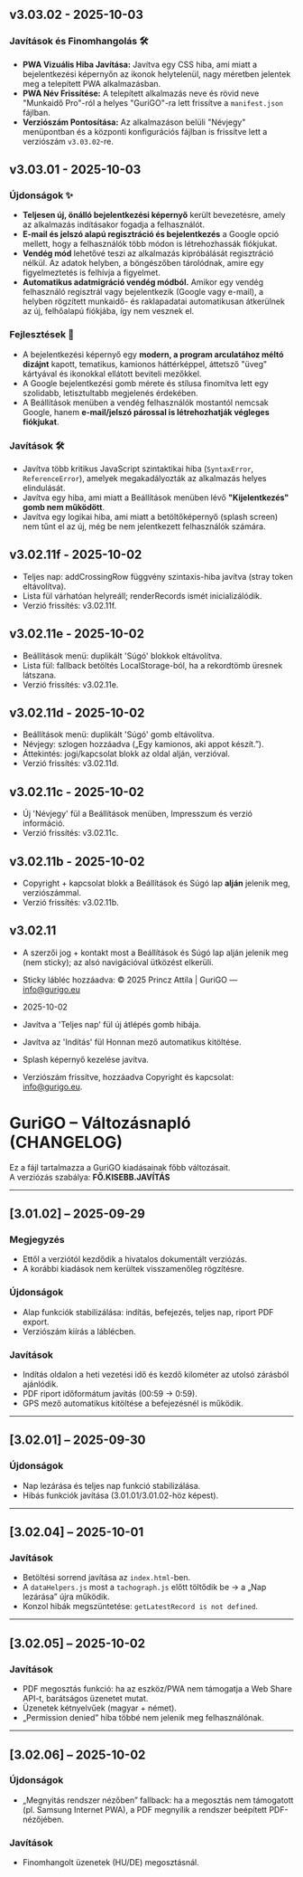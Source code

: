 ## v3.03.02 - 2025-10-03

### Javítások és Finomhangolás 🛠️

* **PWA Vizuális Hiba Javítása:** Javítva egy CSS hiba, ami miatt a bejelentkezési képernyőn az ikonok helytelenül, nagy méretben jelentek meg a telepített PWA alkalmazásban.
* **PWA Név Frissítése:** A telepített alkalmazás neve és rövid neve "Munkaidő Pro"-ról a helyes "GuriGO"-ra lett frissítve a `manifest.json` fájlban.
* **Verziószám Pontosítása:** Az alkalmazáson belüli "Névjegy" menüpontban és a központi konfigurációs fájlban is frissítve lett a verziószám `v3.03.02`-re.
## v3.03.01 - 2025-10-03

### Újdonságok ✨

* **Teljesen új, önálló bejelentkezési képernyő** került bevezetésre, amely az alkalmazás indításakor fogadja a felhasználót.
* **E-mail és jelszó alapú regisztráció és bejelentkezés** a Google opció mellett, hogy a felhasználók több módon is létrehozhassák fiókjukat.
* **Vendég mód** lehetővé teszi az alkalmazás kipróbálását regisztráció nélkül. Az adatok helyben, a böngészőben tárolódnak, amire egy figyelmeztetés is felhívja a figyelmet.
* **Automatikus adatmigráció vendég módból.** Amikor egy vendég felhasználó regisztrál vagy bejelentkezik (Google vagy e-mail), a helyben rögzített munkaidő- és raklapadatai automatikusan átkerülnek az új, felhőalapú fiókjába, így nem vesznek el.

### Fejlesztések 🎨

* A bejelentkezési képernyő egy **modern, a program arculatához méltó dizájnt** kapott, tematikus, kamionos háttérképpel, áttetsző "üveg" kártyával és ikonokkal ellátott beviteli mezőkkel.
* A Google bejelentkezési gomb mérete és stílusa finomítva lett egy szolidabb, letisztultabb megjelenés érdekében.
* A Beállítások menüben a vendég felhasználók mostantól nemcsak Google, hanem **e-mail/jelszó párossal is létrehozhatják végleges fiókjukat**.

### Javítások 🛠️

* Javítva több kritikus JavaScript szintaktikai hiba (`SyntaxError`, `ReferenceError`), amelyek megakadályozták az alkalmazás helyes elindulását.
* Javítva egy hiba, ami miatt a Beállítások menüben lévő **"Kijelentkezés" gomb nem működött**.
* Javítva egy logikai hiba, ami miatt a betöltőképernyő (splash screen) nem tűnt el az új, még be nem jelentkezett felhasználók számára.
## v3.02.11f - 2025-10-02
- Teljes nap: addCrossingRow függvény szintaxis-hiba javítva (stray token eltávolítva).
- Lista fül várhatóan helyreáll; renderRecords ismét inicializálódik.
- Verzió frissítés: v3.02.11f.

## v3.02.11e - 2025-10-02
- Beállítások menü: duplikált 'Súgó' blokkok eltávolítva.
- Lista fül: fallback betöltés LocalStorage-ból, ha a rekordtömb üresnek látszana.
- Verzió frissítés: v3.02.11e.

## v3.02.11d - 2025-10-02
- Beállítások menü: duplikált 'Súgó' gomb eltávolítva.
- Névjegy: szlogen hozzáadva („Egy kamionos, aki appot készít.”).
- Áttekintés: jogi/kapcsolat blokk az oldal alján, verzióval.
- Verzió frissítés: v3.02.11d.

## v3.02.11c - 2025-10-02
- Új 'Névjegy' fül a Beállítások menüben, Impresszum és verzió információ.
- Verzió frissítés: v3.02.11c.

## v3.02.11b - 2025-10-02
- Copyright + kapcsolat blokk a Beállítások és Súgó lap **alján** jelenik meg, verziószámmal.
- Verzió frissítés: v3.02.11b.

## v3.02.11
- A szerzői jog + kontakt most a Beállítások és Súgó lap alján jelenik meg (nem sticky); az alsó navigációval ütközést elkerüli.

- Sticky lábléc hozzáadva: © 2025 Princz Attila | GuriGO — info@gurigo.eu
 - 2025-10-02
- Javítva a 'Teljes nap' fül új átlépés gomb hibája.
- Javítva az 'Indítás' fül Honnan mező automatikus kitöltése.
- Splash képernyő kezelése javítva.
- Verziószám frissítve, hozzáadva Copyright és kapcsolat: info@gurigo.eu.

# GuriGO – Változásnapló (CHANGELOG)

Ez a fájl tartalmazza a GuriGO kiadásainak főbb változásait.  
A verziózás szabálya: **FŐ.KISEBB.JAVÍTÁS**

---

## [3.01.02] – 2025-09-29
### Megjegyzés
- Ettől a verziótól kezdődik a hivatalos dokumentált verziózás.
- A korábbi kiadások nem kerültek visszamenőleg rögzítésre.

### Újdonságok
- Alap funkciók stabilizálása: indítás, befejezés, teljes nap, riport PDF export.
- Verziószám kiírás a láblécben.

### Javítások
- Indítás oldalon a heti vezetési idő és kezdő kilométer az utolsó zárásból ajánlódik.
- PDF riport időformátum javítás (00:59 → 0:59).
- GPS mező automatikus kitöltése a befejezésnél is működik.

---

## [3.02.01] – 2025-09-30
### Újdonságok
- Nap lezárása és teljes nap funkció stabilizálása.
- Hibás funkciók javítása (3.01.01/3.01.02-höz képest).

---

## [3.02.04] – 2025-10-01
### Javítások
- Betöltési sorrend javítása az `index.html`-ben.
- A `dataHelpers.js` most a `tachograph.js` előtt töltődik be → a „Nap lezárása” újra működik.
- Konzol hibák megszüntetése: `getLatestRecord is not defined`.

---

## [3.02.05] – 2025-10-02
### Javítások
- PDF megosztás funkció: ha az eszköz/PWA nem támogatja a Web Share API-t, barátságos üzenetet mutat.  
- Üzenetek kétnyelvűek (magyar + német).
- „Permission denied” hiba többé nem jelenik meg felhasználónak.


---

## [3.02.06] – 2025-10-02
### Újdonságok
- „Megnyitás rendszer nézőben” fallback: ha a megosztás nem támogatott (pl. Samsung Internet PWA), a PDF megnyílik a rendszer beépített PDF-nézőjében.

### Javítások
- Finomhangolt üzenetek (HU/DE) megosztásnál.
